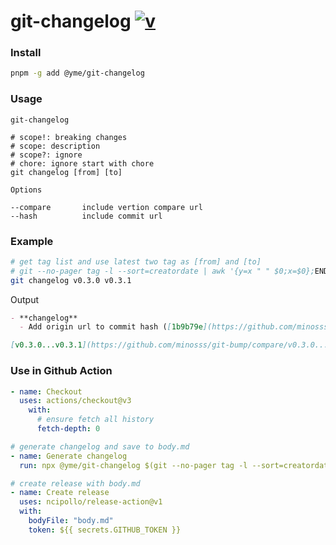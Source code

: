 # git-changelog [![v](https://img.shields.io/npm/v/@yme/git-changelog?color=5755d9&label=)](https://www.npmjs.com/package/@yme/git-changelog)

### Install

```sh
pnpm -g add @yme/git-changelog
```

### Usage

```
git-changelog

# scope!: breaking changes
# scope: description
# scope?: ignore
# chore: ignore start with chore
git changelog [from] [to]

Options

--compare		include vertion compare url
--hash			include commit url

```

### Example

```sh
# get tag list and use latest two tag as [from] and [to]
# git --no-pager tag -l --sort=creatordate | awk '{y=x " " $0;x=$0};END{print y}'
git changelog v0.3.0 v0.3.1
```

Output

```md
- **changelog**
  - Add origin url to commit hash ([1b9b79e](https://github.com/minosss/git-bump/commit/1b9b79ee64396deb7a409729db0f241cde5e702b))

[v0.3.0...v0.3.1](https://github.com/minosss/git-bump/compare/v0.3.0...v0.3.1)
```

### Use in Github Action

```yml
- name: Checkout
  uses: actions/checkout@v3
    with:
      # ensure fetch all history
      fetch-depth: 0

# generate changelog and save to body.md
- name: Generate changelog
  run: npx @yme/git-changelog $(git --no-pager tag -l --sort=creatordate | awk '{y=x " " $0;x=$0};END{print y}') > body.md

# create release with body.md
- name: Create release
  uses: ncipollo/release-action@v1
  with:
    bodyFile: "body.md"
    token: ${{ secrets.GITHUB_TOKEN }}
```
